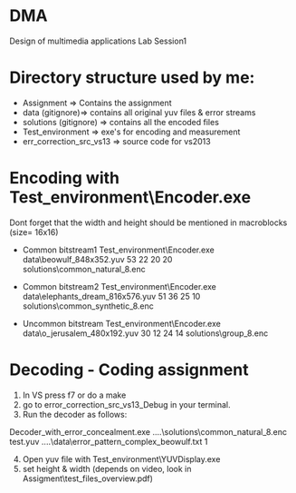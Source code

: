 DMA
===

Design of multimedia applications Lab Session1

# Directory structure used by me:
* Assignment => Contains the assignment
* data (gitignore)=> contains all original yuv files & error streams
* solutions (gitignore) => contains all the encoded files
* Test_environment => exe's for encoding and measurement
* err_correction_src_vs13 => source code for vs2013

# Encoding with Test_environment\Encoder.exe 
Dont forget that the width and height should be mentioned in macroblocks (size= 16x16)

* Common bitstream1
Test_environment\Encoder.exe data\beowulf_848x352.yuv 53 22 20 20 solutions\common_natural_8.enc

* Common bitstream2
Test_environment\Encoder.exe data\elephants_dream_816x576.yuv 51 36 25 10 solutions\common_synthetic_8.enc

* Uncommon bitstream
Test_environment\Encoder.exe data\o_jerusalem_480x192.yuv 30 12 24 14 solutions\group_8.enc



# Decoding - Coding assignment
1. In VS press f7 or do a make
2. go to error_correction_src_vs13_Debug in your terminal.
3. Run the decoder as follows:

Decoder_with_error_concealment.exe ..\..\solutions\common_natural_8.enc test.yuv ..\..\data\error_pattern_complex_beowulf.txt 1

4. Open yuv file with Test_environment\YUVDisplay.exe
5. set height & width (depends on video, look in Assigment\test_files_overview.pdf)
